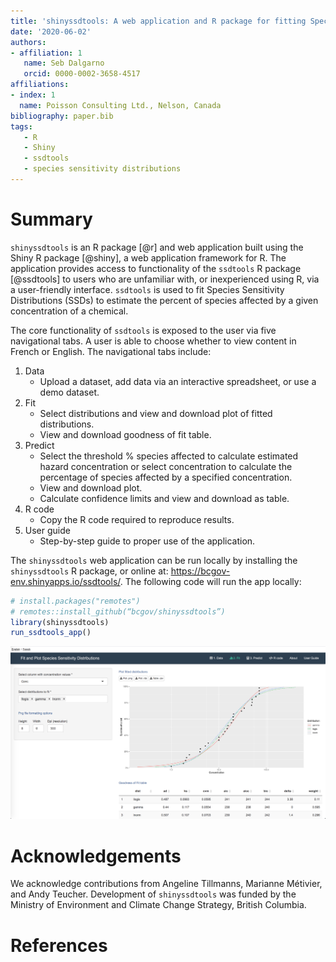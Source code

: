 ```yaml
---
title: 'shinyssdtools: A web application and R package for fitting Species Sensitivity Distributions'
date: '2020-06-02'
authors:
- affiliation: 1
   name: Seb Dalgarno
   orcid: 0000-0002-3658-4517
affiliations:
- index: 1
  name: Poisson Consulting Ltd., Nelson, Canada
bibliography: paper.bib
tags:
   - R
   - Shiny
   - ssdtools
   - species sensitivity distributions
---
```


# Summary

`shinyssdtools` is an R package [@r] and web application built using the Shiny R package [@shiny], a web application framework for R. The application provides access to functionality of the `ssdtools` R package [@ssdtools] to users who are unfamiliar with, or inexperienced using R, via a user-friendly interface. `ssdtools` is used to fit Species Sensitivity Distributions (SSDs) to estimate the percent of species affected by a given concentration of a chemical.

The core functionality of `ssdtools` is exposed to the user via five navigational tabs. A user is able to choose whether to view content in French or English. The navigational tabs include:

1. Data
   - Upload a dataset, add data via an interactive spreadsheet, or use a demo dataset.
1. Fit
   - Select distributions and view and download plot of fitted distributions.
   - View and download goodness of fit table.
1. Predict
   - Select the threshold % species affected to calculate estimated hazard concentration or select concentration to calculate the percentage of species affected by a specified concentration.
   - View and download plot.
   - Calculate confidence limits and view and download as table.
1. R code
   - Copy the R code required to reproduce results.
1. User guide
   - Step-by-step guide to proper use of the application.

The `shinyssdtools` web application can be run locally by installing the `shinyssdtools` R package, or online at: https://bcgov-env.shinyapps.io/ssdtools/. The following code will run the app locally:

```r
# install.packages("remotes")
# remotes::install_github(“bcgov/shinyssdtools”)
library(shinyssdtools)
run_ssdtools_app()
```

![shinyssdtools user interface](shinyssdtools_ui.png)

# Acknowledgements

We acknowledge contributions from Angeline Tillmanns, Marianne Métivier, and Andy Teucher.
Development of `shinyssdtools` was funded by the Ministry of Environment and Climate Change Strategy, British Columbia.

# References
